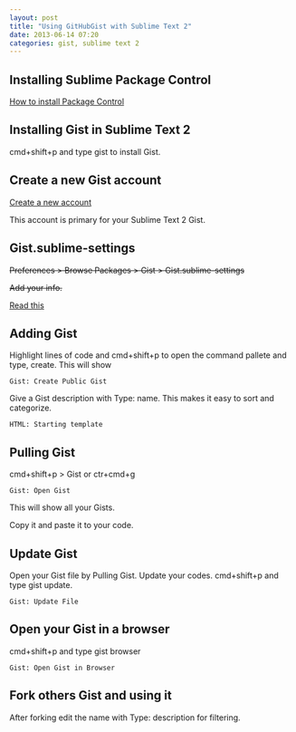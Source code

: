 ```yaml
---
layout: post
title: "Using GitHubGist with Sublime Text 2"
date: 2013-06-14 07:20
categories: gist, sublime text 2
---
```



## Installing Sublime Package Control

[How to install Package Control](http://wbond.net/sublime_packages/package_control/installation)



## Installing Gist in Sublime Text 2

cmd+shift+p and type gist to install Gist.

## Create a new Gist account

 [Create a new account](https://github.com/signup/free)
 
 This account is primary for your Sublime Text 2 Gist.
 
## Gist.sublime-settings
 
<s>Preferences > Browse Packages > Gist > Gist.sublime-settings

Add your info.</s>
 
[Read this](https://github.com/condemil/Gist#generating-access-token)


## Adding Gist

Highlight lines of code and cmd+shift+p to open the command pallete and type, create. This will show 

	Gist: Create Public Gist


Give a Gist description with Type: name. This makes it easy to sort and categorize.


	HTML: Starting template
     
     
## Pulling Gist

cmd+shift+p > Gist or ctr+cmd+g
 
    Gist: Open Gist
    
This will show all your Gists.

Copy it and paste it to your code.


## Update Gist

Open your Gist file by Pulling Gist. Update your codes. cmd+shift+p and type gist update.

	Gist: Update File
	
	
## Open your Gist in a browser

cmd+shift+p and type gist browser

	Gist: Open Gist in Browser
	
	
## Fork others Gist and using it

After forking edit the name with Type: description for filtering.


